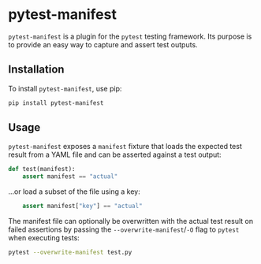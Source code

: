 # pytest-manifest

`pytest-manifest` is a plugin for the `pytest` testing framework. Its purpose is to provide an easy way to capture and assert test outputs.

## Installation

To install `pytest-manifest`, use pip:

```sh
pip install pytest-manifest
```

## Usage

`pytest-manifest` exposes a `manifest` fixture that loads the expected test result from a YAML file and can be asserted against a test output:

```python
def test(manifest):
    assert manifest == "actual"
```

...or load a subset of the file using a key:

```python
    assert manifest["key"] == "actual"
```

The manifest file can optionally be overwritten with the actual test result on failed assertions by passing the `--overwrite-manifest`/`-O` flag to `pytest` when executing tests:

```sh
pytest --overwrite-manifest test.py
```

